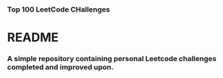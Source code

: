### Top 100 LeetCode CHallenges

# README

### A simple repository containing personal Leetcode challenges completed and improved upon. 
